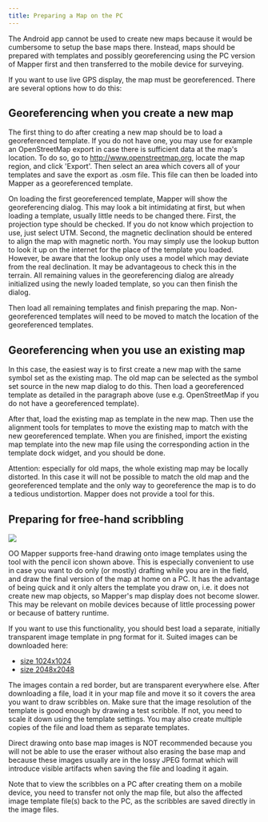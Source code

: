 ```yaml
---
title: Preparing a Map on the PC
---
```


The Android app cannot be used to create new maps because it would be cumbersome
to setup the base maps there. Instead, maps should be prepared with templates
and possibly georeferencing using the PC version of Mapper first and then
transferred to the mobile device for surveying.

If you want to use live GPS display, the map must be georeferenced. There are
several options how to do this:


Georeferencing when you create a new map
----------------------------------------

The first thing to do after creating a new map should be to load a georeferenced
template. If you do not have one, you may use for example an OpenStreetMap
export in case there is sufficient data at the map's location. To do so, go to 
http://www.openstreetmap.org, locate the map region, and click 'Export'. Then
select an area which covers all of your templates and save the export as .osm
file. This file can then be loaded into Mapper as a georeferenced template.

On loading the first georeferenced template, Mapper will show the georeferencing
dialog. This may look a bit intimidating at first, but when loading a template,
usually little needs to be changed there. First, the projection type should be
checked. If you do not know which projection to use, just select UTM. Second,
the magnetic declination should be entered to align the map with magnetic north.
You may simply use the lookup button to look it up on the internet for the place
of the template you loaded. However, be aware that the lookup only uses a model
which may deviate from the real declination. It may be advantageous to check
this in the terrain. All remaining values in the georeferencing dialog are
already initialized using the newly loaded template, so you can then finish the
dialog.

Then load all remaining templates and finish preparing the map.
Non-georeferenced templates will need to be moved to match the location of the
georeferenced templates.


Georeferencing when you use an existing map
-------------------------------------------

In this case, the easiest way is to first create a new map with the same symbol
set as the existing map. The old map can be selected as the symbol set source in
the new map dialog to do this. Then load a georeferenced template as detailed in
the paragraph above (use e.g. OpenStreetMap if you do not have a georeferenced
template).

After that, load the existing map as template in the new map. Then use the
alignment tools for templates to move the existing map to match with the new
georeferenced template. When you are finished, import the existing map template
into the new map file using the corresponding action in the template dock widget,
and you should be done.

Attention: especially for old maps, the whole existing map may be locally
distorted. In this case it will not be possible to match the old map and the
georeferenced template and the only way to georeference the map is to do a
tedious undistortion. Mapper does not provide a tool for this.


Preparing for free-hand scribbling
----------------------------------

![](../mapper-images/pencil.png)

OO Mapper supports free-hand drawing onto image templates using the tool with
the pencil icon shown above. This is especially convenient to use in case you
want to do only (or mostly) drafting while you are in the field, and draw the
final version of the map at home on a PC. It has the advantage of being quick
and it only alters the template you draw on, i.e. it does not create new map
objects, so Mapper's map display does not become slower. This may be relevant on
mobile devices because of little processing power or because of battery runtime.

If you want to use this functionality, you should best load a separate,
initially transparent image template in png format for it. Suited images can be
downloaded here:

 - <a href="attachment/scribble_1024.png">size 1024x1024</a>
 - <a href="attachment/scribble_2048.png">size 2048x2048</a>
 
The images contain a red border, but are transparent everywhere else. After
downloading a file, load it in your map file and move it so it covers the area
you want to draw scribbles on. Make sure that the image resolution of the
template is good enough by drawing a test scribble. If not, you need to scale it
down using the template settings. You may also create multiple copies of the
file and load them as separate templates.

Direct drawing onto base map images is NOT recommended because you will not be
able to use the eraser without also erasing the base map and because these
images usually are in the lossy JPEG format which will introduce visible
artifacts when saving the file and loading it again.

Note that to view the scribbles on a PC after creating them on a mobile device,
you need to transfer not only the map file, but also the affected image template
file(s) back to the PC, as the scribbles are saved directly in the image files.

